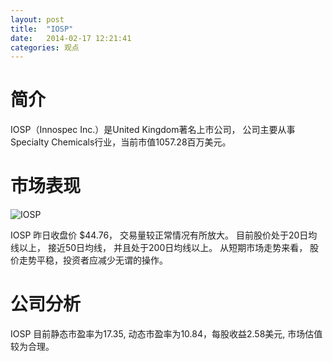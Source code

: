 ```yaml
---
layout: post
title:  "IOSP"
date:   2014-02-17 12:21:41
categories: 观点
---
```


# 简介
IOSP（Innospec Inc.）是United Kingdom著名上市公司，
公司主要从事Specialty Chemicals行业，当前市值1057.28百万美元。

# 市场表现

![IOSP](http://finviz.com/chart.ashx?t=IOSP&ty=c&ta=1&p=d&s=l)

IOSP 昨日收盘价 $44.76，
交易量较正常情况有所放大。
目前股价处于20日均线以上，
接近50日均线，
并且处于200日均线以上。
从短期市场走势来看，
股价走势平稳，投资者应减少无谓的操作。

# 公司分析
IOSP 目前静态市盈率为17.35, 动态市盈率为10.84，每股收益2.58美元,
市场估值较为合理。
